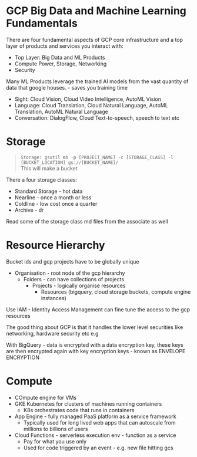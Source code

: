 # GCP Big Data and Machine Learning Fundamentals

There are four fundamental aspects of GCP core infrastructure and a top layer of products and services you interact with:
* Top Layer: Big Data and ML Products
* Compute Power, Storage, Networking
* Security

Many ML Products leverage the trained AI models from the vast quantity of data that google houses.  - saves you training time 
* Sight: Cloud Vision, Cloud Video Intelligence, AutoML Vision
* Language: Cloud Translation, Cloud Natural Language, AutoML Translation, AutoML Natural Language
* Conversation: DialogFlow, Cloud Text-to-speech, speech to text etc

# Storage
> `Storage: gsutil mb -p [PROJECT_NAME] -c [STORAGE_CLASS] -l [BUCKET_LOCATION] gs://[BUCKET_NAME]/`  
This will make a bucket 

There a four storage classes:
* Standard Storage - hot data
* Nearline - once a month or less
* Coldline - low cost once a quarter
* Archive - dr

Read some of the storage class md files from the associate as well

# Resource Hierarchy
Bucket ids and gcp projects have to be globally unique 

* Organisation - root node of the gcp hierarchy
    * Folders - can have collections of projects
        * Projects - logically organise resources
            * Resources (bigquery, cloud storage buckets, compute engine instances)

Use IAM - Identity Access Management can fine tune the access to the gcp resources 

The good thing about GCP is that it handles the lower level securities like networking, hardware security etc
e.g 

With BigQuery - data is encrypted with a data encryption key, these keys are then encrypted again with key encryption keys - known as ENVELOPE ENCRYPTION

# Compute
* COmpute engine for VMs
* GKE Kubernetes for clusters of machines running containers
    * K8s orchestrates code that runs in containers
* App Engine - fully managed PaaS platform as a service framework
    * Typically used for long lived web apps that can autoscale from millions to billions of users 
* Cloud Functions - serverless execution env - function as a service
    * Pay for what you use only 
    * Used for code triggered by an event - e.g. new file hitting gcs
    
